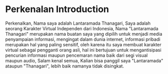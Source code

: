 # Perkenalan Introduction
Perkenalkan, Nama saya adalah Lantaramada Thanagari, Saya adalah seorang Karakter Virtual Independen dari Indonesia, Nama "Lantaramada Thanagari" merupakan nama buatan saya yang dipilih untuk menjadi media penyampaian informasi, mengingat dalam dunia internet, informasi pribadi merupakan hal yang paling sensitif, oleh karena itu saya membuat karakter virtual sebagai pengganti orang asli, hal ini bertujuan untuk mengantisipasi pencurian informasi maupun pencemaran nama baik dari segi visual maupun audio, Salam kenal semua, Kalian bisa panggil saya "Lantaramada" ataupun "Thanagari", lebih baik namanya tidak disingkat.

